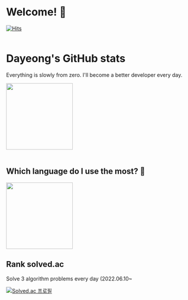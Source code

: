# Welcome! 👋
[![Hits](https://hits.seeyoufarm.com/api/count/incr/badge.svg?url=https%3A%2F%2Fgithub.com%2Fallzeroyou&count_bg=%237EC86D&title_bg=%23FFA400&icon=codeigniter.svg&icon_color=%23E7E7E7&title=hits&edge_flat=false)](https://hits.seeyoufarm.com)
<br/>
<br/>
# Dayeong's GitHub stats
Everything is slowly from zero.
I'll become a better developer every day.

<a href="https://github.com/allzeroyou"><img align="center" style="height:180px" src="https://github-readme-stats.vercel.app/api?username=allzeroyou&theme=flag-india&show_icons=true&hide=stars,prs&count_private=true"/> </a>
<br/>
<br/>
## Which language do I use the most? 🧐
<a href="https://github.com/allzeroyou"><img align="center" style="height:180px" src="https://github-readme-stats.vercel.app/api/top-langs/?username=allzeroyou&layout=compact&theme=flag-india&hide_border=true" /></a> 

## Rank solved.ac 
Solve 3 algorithm problems every day
(2022.06.10~

[![Solved.ac 프로필](http://mazassumnida.wtf/api/v2/generate_badge?boj=s357110)](https://solved.ac/s357110)

